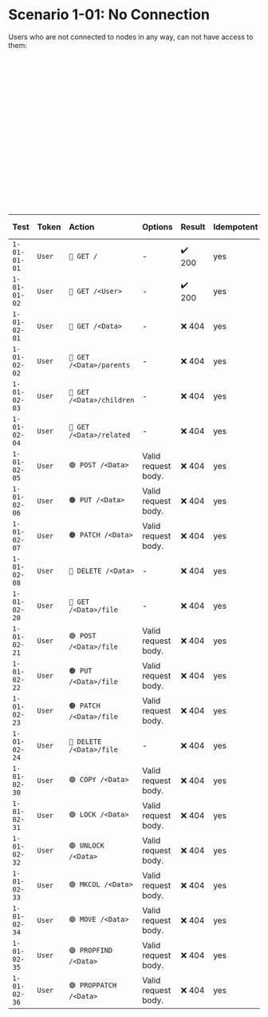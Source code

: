 # Scenario 1-01: No Connection

Users who are not connected to nodes in any way, can not have access to them:

<div id="graph" class="graph-container" style="height:300px"></div>

| Test         | Token  | Action                    | Options             | Result | Idempotent | State of Test  |
|:-------------|:-------|:--------------------------|:--------------------|:-------|:-----------|:---------------|
| `1-01-01-01` | `User` | `🔵 GET /`                | -                   | ✔️ 200 | yes        | ✔️ implemented |
| `1-01-01-02` | `User` | `🔵 GET /<User>`          | -                   | ✔️ 200 | yes        | ✔️ implemented |
| `1-01-02-01` | `User` | `🔵 GET /<Data>`          | -                   | ❌ 404  | yes        | ✔️ implemented |
| `1-01-02-02` | `User` | `🔵 GET /<Data>/parents`  | -                   | ❌ 404  | yes        | ✔️ implemented |
| `1-01-02-03` | `User` | `🔵 GET /<Data>/children` | -                   | ❌ 404  | yes        | ✔️ implemented |
| `1-01-02-04` | `User` | `🔵 GET /<Data>/related`  | -                   | ❌ 404  | yes        | ✔️ implemented |
| `1-01-02-05` | `User` | `🟢 POST /<Data>`         | Valid request body. | ❌ 404  | yes        | ✔️ implemented |
| `1-01-02-06` | `User` | `🟠 PUT /<Data>`          | Valid request body. | ❌ 404  | yes        | ✔️ implemented |
| `1-01-02-07` | `User` | `🟠 PATCH /<Data>`        | Valid request body. | ❌ 404  | yes        | ✔️ implemented |
| `1-01-02-08` | `User` | `🔴 DELETE /<Data>`       | -                   | ❌ 404  | yes        | ✔️ implemented |
| `1-01-02-20` | `User` | `🔵 GET /<Data>/file`     | -                   | ❌ 404  | yes        | ✔️ implemented |
| `1-01-02-21` | `User` | `🟢 POST /<Data>/file`    | Valid request body. | ❌ 404  | yes        | ✔️ implemented |
| `1-01-02-22` | `User` | `🟠 PUT /<Data>/file`     | Valid request body. | ❌ 404  | yes        | ✔️ implemented |
| `1-01-02-23` | `User` | `🟠 PATCH /<Data>/file`   | Valid request body. | ❌ 404  | yes        | ✔️ implemented |
| `1-01-02-24` | `User` | `🔴 DELETE /<Data>/file`  | -                   | ❌ 404  | yes        | ✔️ implemented |
| `1-01-02-30` | `User` | `🟣 COPY /<Data>`         | Valid request body. | ❌ 404  | yes        | ✔️ implemented |
| `1-01-02-31` | `User` | `🟣 LOCK /<Data>`         | Valid request body. | ❌ 404  | yes        | ✔️ implemented |
| `1-01-02-32` | `User` | `🟣 UNLOCK /<Data>`       | Valid request body. | ❌ 404  | yes        | ✔️ implemented |
| `1-01-02-33` | `User` | `🟣 MKCOL /<Data>`        | Valid request body. | ❌ 404  | yes        | ✔️ implemented |
| `1-01-02-34` | `User` | `🟣 MOVE /<Data>`         | Valid request body. | ❌ 404  | yes        | ✔️ implemented |
| `1-01-02-35` | `User` | `🟣 PROPFIND /<Data>`     | Valid request body. | ❌ 404  | yes        | ✔️ implemented |
| `1-01-02-36` | `User` | `🟣 PROPPATCH /<Data>`    | Valid request body. | ❌ 404  | yes        | ✔️ implemented |

<script>
renderGraph(document.getElementById('graph'), {
  nodes: [
    { id: 'user', ...userNode },
    { id: 'data', ...dataNode },
  ],
  edges: []
}, 'TB');
</script>
